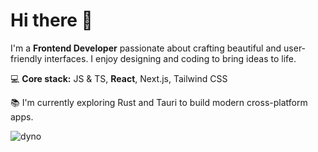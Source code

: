 # Hi there 👋 

I'm a **Frontend Developer** passionate about crafting beautiful and user-friendly interfaces. I enjoy designing and coding to bring ideas to life.

💻 **Core stack:** JS & TS, **React**, Next.js, Tailwind CSS

📚 I'm currently exploring Rust and Tauri to build modern cross-platform apps.


![dyno](https://github.com/its-monotype/its-monotype/assets/79363260/54b6157b-97b7-4092-9d35-f85be3d266b7)
